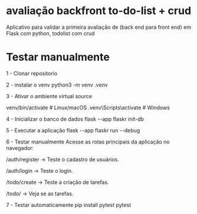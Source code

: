 # avaliação backfront to-do-list + crud
Aplicativo para validar a primeira avaliação de (back end para front end) em Flask com python, todolist com crud

# Testar manualmente

1 - Clonar repositorio

2 - instalar o venv
  python3 -m venv .venv

3 - Ativar o ambiente virtual source 

venv/bin/activate # Linux/macOS 
  .venv\Scripts\activate # Windows

4 - Inicializar o banco de dados 
  flask --app flaskr init-db

5 - Executar a aplicação 
  flask --app flaskr run --debug

6 - Testar manualmente Acesse as rotas principais da aplicação no navegador:

/auth/register → Teste o cadastro de usuários.

/auth/login → Teste o login.

/todo/create → Teste a criação de tarefas.

/todo/ → Veja se as tarefas.

7 - Testar automaticamente 
 pip install pytest pytest
